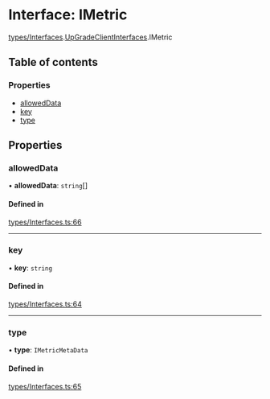 # Interface: IMetric

[types/Interfaces](../modules/types_Interfaces.md).[UpGradeClientInterfaces](../modules/types_Interfaces.UpGradeClientInterfaces.md).IMetric

## Table of contents

### Properties

- [allowedData](types_Interfaces.UpGradeClientInterfaces.IMetric.md#alloweddata)
- [key](types_Interfaces.UpGradeClientInterfaces.IMetric.md#key)
- [type](types_Interfaces.UpGradeClientInterfaces.IMetric.md#type)

## Properties

### allowedData

• **allowedData**: `string`[]

#### Defined in

[types/Interfaces.ts:66](https://github.com/CarnegieLearningWeb/UpGrade/blob/dfb995baf/clientlibs/js/src/types/Interfaces.ts#L66)

___

### key

• **key**: `string`

#### Defined in

[types/Interfaces.ts:64](https://github.com/CarnegieLearningWeb/UpGrade/blob/dfb995baf/clientlibs/js/src/types/Interfaces.ts#L64)

___

### type

• **type**: `IMetricMetaData`

#### Defined in

[types/Interfaces.ts:65](https://github.com/CarnegieLearningWeb/UpGrade/blob/dfb995baf/clientlibs/js/src/types/Interfaces.ts#L65)
